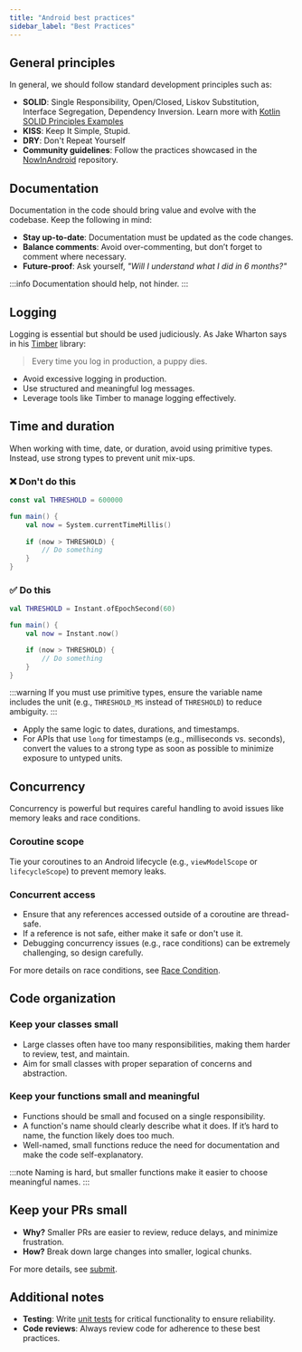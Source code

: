 ```yaml
---
title: "Android best practices"
sidebar_label: "Best Practices"
---
```


## General principles

In general, we should follow standard development principles such as:

- **SOLID**: Single Responsibility, Open/Closed, Liskov Substitution, Interface Segregation, Dependency Inversion. Learn more with [Kotlin SOLID Principles Examples](https://medium.com/huawei-developers/kotlin-solid-principles-tutorial-examples-192bf8c049dd)
- **KISS**: Keep It Simple, Stupid.
- **DRY**: Don't Repeat Yourself
- **Community guidelines**: Follow the practices showcased in the [NowInAndroid](https://github.com/android/nowinandroid) repository.

## Documentation

Documentation in the code should bring value and evolve with the codebase. Keep the following in mind:

- **Stay up-to-date**: Documentation must be updated as the code changes.
- **Balance comments**: Avoid over-commenting, but don’t forget to comment where necessary.
- **Future-proof**: Ask yourself, *"Will I understand what I did in 6 months?"*

:::info
Documentation should help, not hinder.
:::

## Logging

Logging is essential but should be used judiciously. As Jake Wharton says in his [Timber](https://github.com/JakeWharton/timber) library:

> Every time you log in production, a puppy dies.

- Avoid excessive logging in production.
- Use structured and meaningful log messages.
- Leverage tools like Timber to manage logging effectively.

## Time and duration

When working with time, date, or duration, avoid using primitive types. Instead, use strong types to prevent unit mix-ups.

### ❌ Don't do this

```kotlin
const val THRESHOLD = 600000

fun main() {
    val now = System.currentTimeMillis()
    
    if (now > THRESHOLD) {
        // Do something
    }
}
```

### ✅ Do this

```kotlin
val THRESHOLD = Instant.ofEpochSecond(60)

fun main() {
    val now = Instant.now()

    if (now > THRESHOLD) {
        // Do something
    }
}
```

:::warning
If you must use primitive types, ensure the variable name includes the unit (e.g., `THRESHOLD_MS` instead of `THRESHOLD`) to reduce ambiguity.
:::

- Apply the same logic to dates, durations, and timestamps.
- For APIs that use `long` for timestamps (e.g., milliseconds vs. seconds), convert the values to a strong type as soon as possible to minimize exposure to untyped units.

## Concurrency

Concurrency is powerful but requires careful handling to avoid issues like memory leaks and race conditions.

### Coroutine scope

Tie your coroutines to an Android lifecycle (e.g., `viewModelScope` or `lifecycleScope`) to prevent memory leaks.

### Concurrent access

- Ensure that any references accessed outside of a coroutine are thread-safe.
- If a reference is not safe, either make it safe or don't use it.
- Debugging concurrency issues (e.g., race conditions) can be extremely challenging, so design carefully.

For more details on race conditions, see [Race Condition](https://en.wikipedia.org/wiki/Race_condition#In_software).

## Code organization

### Keep your classes small

- Large classes often have too many responsibilities, making them harder to review, test, and maintain.
- Aim for small classes with proper separation of concerns and abstraction.

### Keep your functions small and meaningful

- Functions should be small and focused on a single responsibility.
- A function's name should clearly describe what it does. If it’s hard to name, the function likely does too much.
- Well-named, small functions reduce the need for documentation and make the code self-explanatory.

:::note
Naming is hard, but smaller functions make it easier to choose meaningful names.
:::

## Keep your PRs small

- **Why?** Smaller PRs are easier to review, reduce delays, and minimize frustration.
- **How?** Break down large changes into smaller, logical chunks.

For more details, see [submit](/docs/android/submit).

## Additional notes

- **Testing**: Write [unit tests](/docs/android/testing/unit_testing) for critical functionality to ensure reliability.
- **Code reviews**: Always review code for adherence to these best practices.
